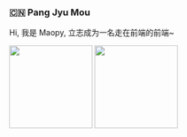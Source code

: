 ### :cn: Pang Jyu Mou

<p align="left">Hi, 我是 Maopy, 立志成为一名走在前端的前端~</p>

<p>
  <img
    src="https://github-readme-stats.vercel.app/api?username=maopy&show_icons=true&icon_color=fa8d3e&text_color=575f66&bg_color=fafafa&hide_title=true&title_color=f2ae49"
    height="150"
  />
  <img
    src="https://github-readme-stats.vercel.app/api/top-langs/?username=maopy&layout=compact&bg_color=fafafa&title_color=fa8d3e&hide=html"
    height="150"
  />
</p>
